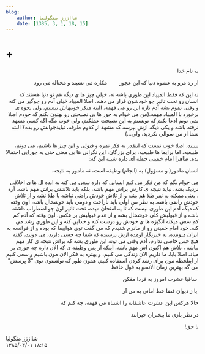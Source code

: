 ```yaml
---
blog:
    author: شااززز منگولیا
    date: [1385, 3, 1, 18, 15]
---
```

# +

<div class="cnt">
<p class="MsoNormal" dir="rtl">به نام خدا<p></p></p>
<p class="MsoNormal" dir="rtl">از ره مرو به عشوه دنیا که این عجوز        مکاره می نشیند و محتاله می رود<p></p></p>
<p class="MsoNormal" dir="rtl"></p>
<p class="MsoNormal" dir="rtl">نه این که فقط المپیاد این طوری باشه نه، خیلی چیز ها ی دیگه هم تو دنیا هستند که انسان رو تحت تاثیر جو خودشون قرار می دهند. اصلا المپیاد خیلی آدم رو جوگیر می کنه و وقتی تموم بشه آدم تازه این رو می فهمه، البته منکر خوبیهاش نیستم، ولی نحوه ی برخورد با المپیاد مهمه.(من می خوام یه جور ها یی نصیحتی رو بهتون بکنم که خودم اصلا نمی تونم ادعا بکنم که تونستم به این نصیحت عملکنم، ولی خوب مگه اگه کسی مشهد نرفته باشه و یکی دیگه ازش بپرسه که مشهد از کدوم طرفه، نبایدجوابش رو بده؟ البته شما از من سوالی نکردید، ولی…)<p></p></p>
<p class="MsoNormal" dir="rtl">ببینید، اصلا خوب نیست که اینقدر به فکر نمره و قبولی و این چیز ها باشیم، می دونم، طبیعیه، اما برایما ها طبیعیه، برای بزرگان، این نگرانی ها بی معنی حتی یه جورایی احتمالا بده. ظاهرا امام خمینی جمله ای داره شبیه این که:<p></p></p>
<p class="MsoNormal" dir="rtl">انسان مامور( و مسؤول) به (انجام) وظیفه است، نه مامور به نتیجه.<p></p></p>
<p class="MsoNormal" dir="rtl">می خوام بگم که من فکر می کنم انسانی که داره سعی می کنه به ایده ال ها ی اخلاقی نزدیک بشه، نباید نتیجه ی کارش براش مهم باشه، بلکه باید تلاشش براش مهم باشه. آره ، یعنی ممکنه یه نفر طلا هم بشه و از تلاش خودش راضی نباشه یا طلا نشه و از تلاش خودش راضی باشه. به نظر من اولی باید ناراحت و دومی باید خوشحال باشه، اون وقته که دیگه آدم این طوری نیست که تا یه امتحان میده، تحت تاثیر اون جو اضطراب داشته باشه و از قبولیش کلی خوشحال بشه و از عدم قبولیش بر عکس. اون وقته که آدم کم کم سعی میکنه انگیزه ها ی خودش رو درست کنه و خدایی کنه و این طوری رشد می کنه. خود امام خمینی رو از مادرم شنیدم که می گفت توی هواپیما که بوده و از فرانسه به ایران میومده، یه خبرنگار اومده ازش پرسیده که شما چه حسی دارید، می دونید، گفته هیچ حس خاصی ندارم، آدم وقتی می تونه این طوری بشه که براش نتیجه ی کار مهم نباشه ، تلاش هم اکنون اش مهم باشه، اینکه از پس وظیفه ی که الان داره چه جوری بر میاد، اصلا بابا، ما داریم الان زندگی می کنیم، و بهتره به فکر الان مون باشیم و سعی کنیم از اینلحظه مون برای رشد کردن استفاده کنیم. همون طور که تولستوی توی “3 پرسش” می گه بهترین زمان الانه،و به قول حافظ<p></p></p>
<p class="MsoNormal" dir="rtl"> ساقیا عشرت امروز به فردا مفکن<p></p></p>
<p class="MsoNormal" dir="rtl"> یا ز دیوان قضا خط امانی به من آر<p></p></p>
<p class="MsoNormal" dir="rtl">حالا هرکس این عشرت عاشقانه را اشتباه می فهمه، چه کنم که<p></p></p>
<p class="MsoNormal" dir="rtl">در نظر بازی ما بیخبران حیرانند<p></p></p>
<p class="MsoNormal" dir="rtl">یا حق!</p>
</div>

<div class="blog-info">
    <div class="blog-author">شااززز منگولیا</div>
    <div class="blog-date">۱۳۸۵/۰۳/۰۱ ۱۸:۱۵</div>
</div>

